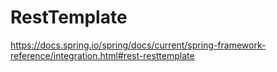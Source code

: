 # RestTemplate

https://docs.spring.io/spring/docs/current/spring-framework-reference/integration.html#rest-resttemplate
